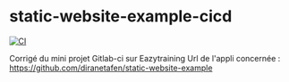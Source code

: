 # static-website-example-cicd
[![CI](https://github.com/ulrichmonji/cicd-static-website/workflows/static-website/badge.svg?event=push)](https://github.com/ulrichmonji/cicd-static-website/actions?query=workflow%3ACI)



Corrigé du mini projet  Gitlab-ci sur Eazytraining
Url de l'appli concernée : https://github.com/diranetafen/static-website-example
